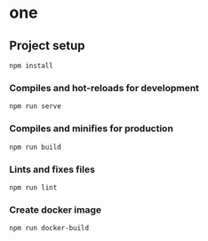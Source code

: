 <!--
 * @Author: Liang Liang
 * @Date: 2021-09-29 19:12:11
 * @Description: 
-->
# one

## Project setup
```
npm install
```

### Compiles and hot-reloads for development
```
npm run serve
```

### Compiles and minifies for production
```
npm run build
```

### Lints and fixes files
```
npm run lint
```

### Create docker image
```
npm run docker-build
```
